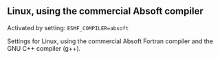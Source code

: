 ## Linux, using the commercial Absoft compiler

Activated by setting: `ESMF_COMPILER=absoft`

Settings for Linux, using the commercial Absoft Fortran compiler and the 
GNU C++ compiler (g++).

